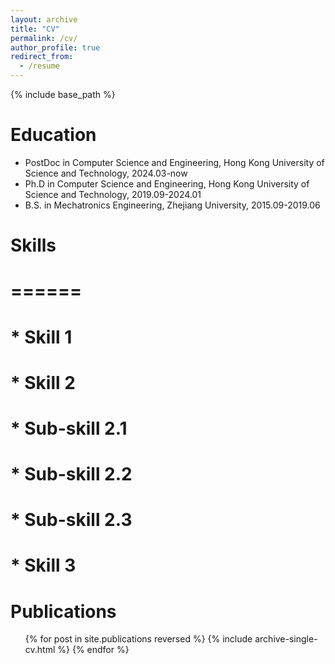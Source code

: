 ```yaml
---
layout: archive
title: "CV"
permalink: /cv/
author_profile: true
redirect_from:
  - /resume
---
```


{% include base_path %}

Education
======
* PostDoc in Computer Science and Engineering, Hong Kong University of Science and Technology, 2024.03-now
* Ph.D in Computer Science and Engineering, Hong Kong University of Science and Technology, 2019.09-2024.01
* B.S. in Mechatronics Engineering, Zhejiang University, 2015.09-2019.06

# Skills
# ======
# * Skill 1
# * Skill 2
#   * Sub-skill 2.1
#   * Sub-skill 2.2
#   * Sub-skill 2.3
# * Skill 3

Publications
======
  <ul>{% for post in site.publications reversed %}
    {% include archive-single-cv.html %}
  {% endfor %}</ul>
  
